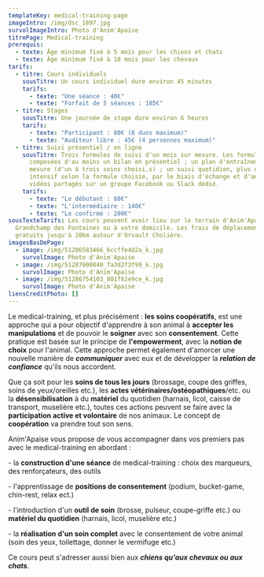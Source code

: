```yaml
---
templateKey: medical-training-page
imageIntro: /img/dsc_1897.jpg
survolImageIntro: Photo d'Anim'Apaise
titrePage: Medical-training
prerequis:
  - texte: Âge minimum fixé à 5 mois pour les chiens et chats
  - texte: Âge minimum fixé à 18 mois pour les chevaux
tarifs:
  - titre: Cours individuels
    sousTitre: Un cours individuel dure environ 45 minutes
    tarifs:
      - texte: "Une séance : 40€"
      - texte: "Forfait de 5 séances : 185€"
  - titre: Stages
    sousTitre: Une journée de stage dure environ 6 heures
    tarifs:
      - texte: "Participant : 80€ (8 duos maximum)"
      - texte: "Auditeur libre : 45€ (4 personnes maximum)"
  - titre: Suivi présentiel / en ligne
    sousTitre: Trois formules de suivi d'un mois sur mesure. Les formules sont
      composées d'au moins un bilan en présentiel ; un plan d'entraînement sur
      mesure (d'un à trois soins choisi.s) ; un suivi quotidien, plus ou moins
      intensif selon la formule choisie, par le biais d'échange et d'analyse des
      vidéos partagés sur un groupe Facebook ou Slack dédié.
    tarifs:
      - texte: "Le débutant : 80€"
      - texte: "L'intermédiaire : 140€"
      - texte: "Le confirmé : 200€"
sousTexteTarifs: Les cours peuvent avoir lieu sur le terrain d'Anim'Apaise sur
  Grandchamp des Fontaines ou à votre domicile. Les frais de déplacement sont
  gratuits jusqu'à 20km autour d'Orvault Cholière.
imagesBasDePage:
  - image: /img/51286583466_6ccffe4d2a_k.jpg
    survolImage: Photo d'Anim'Apaise
  - image: /img/51287600040_fa3d2f3f99_k.jpg
    survolImage: Photo d'Anim'Apaise
  - image: /img/51286754103_801f62e9ce_k.jpg
    survolImage: Photo d'Anim'Apaise
liensCreditPhoto: []
---
```

Le medical-training, et plus précisément : **les soins coopératifs**, est une approche qui a pour objectif d'apprendre à son animal à **accepter les manipulations** et de pouvoir le **soigner** avec son **consentement**. Cette pratique est basée sur le principe de **l'empowerment**, avec la **notion de choix** pour l'animal. Cette approche permet également d'amorcer une nouvelle manière de ***communiquer*** avec eux et de développer la ***relation de confiance*** qu'ils nous accordent.

Que ça soit pour les **soins de tous les jours** (brossage, coupe des griffes, soins de yeux/oreilles etc.), les **actes vétérinaires/ostéopathiques**/etc. ou la **désensibilisation** à du **matériel** du quotidien (harnais, licol, caisse de transport, muselière etc.), toutes ces actions peuvent se faire avec la **participation active et volontaire** de nos animaux. Le concept de **coopération** va prendre tout son sens.

Anim'Apaise vous propose de vous accompagner dans vos premiers pas avec le medical-training en abordant :

\- la **construction d'une séance** de medical-training : choix des marqueurs, des renforçateurs, des outils

\- l'apprentissage de **positions de consentement** (podium, bucket-game, chin-rest, relax ect.)

\- l'introduction d'un **outil de soin** (brosse, pulseur, coupe-griffe etc.) ou **matériel du quotidien** (harnais, licol, muselière etc.)

\- la **réalisation d'un soin complet** avec le consentement de votre animal (soin des yeux, toilettage, donner le vermifuge etc.)

Ce cours peut s'adresser aussi bien aux ***chiens qu'aux chevaux ou aux chats***.